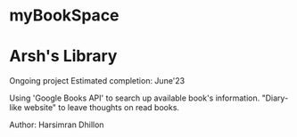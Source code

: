 # myBookSpace
# Arsh's Library
Ongoing project
Estimated completion: June'23

Using 'Google Books API' to search up available book's information.
"Diary-like website" to leave thoughts on read books.


Author: Harsimran Dhillon
